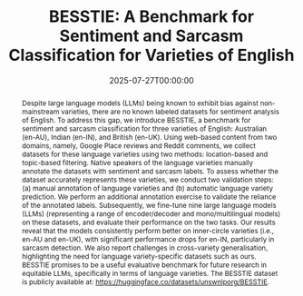 ---
title: "BESSTIE: A Benchmark for Sentiment and Sarcasm Classification for Varieties of English"
date: 2025-07-27T00:00:00
authors: ["Dipankar Srirag", "Aditya Joshi", "Jordan Painter", "Diptesh Kanojia"]
publication_types: ["1"]
abstract: "Despite large language models (LLMs) being known to exhibit bias against non-mainstream varieties, there are no known labeled datasets for sentiment analysis of English. To address this gap, we introduce BESSTIE, a benchmark for sentiment and sarcasm classification for three varieties of English: Australian (en-AU), Indian (en-IN), and British (en-UK). Using web-based content from two domains, namely, Google Place reviews and Reddit comments, we collect datasets for these language varieties using two methods: location-based and topic-based filtering. Native speakers of the language varieties manually annotate the datasets with sentiment and sarcasm labels. To assess whether the dataset accurately represents these varieties, we conduct two validation steps: (a) manual annotation of language varieties and (b) automatic language variety prediction. We perform an additional annotation exercise to validate the reliance of the annotated labels. Subsequently, we fine-tune nine large language models (LLMs) (representing a range of encoder/decoder and mono/multilingual models) on these datasets, and evaluate their performance on the two tasks. Our results reveal that the models consistently perform better on inner-circle varieties (i.e., en-AU and en-UK), with significant performance drops for en-IN, particularly in sarcasm detection. We also report challenges in cross-variety generalisation, highlighting the need for language variety-specific datasets such as ours. BESSTIE promises to be a useful evaluative benchmark for future research in equitable LLMs, specifically in terms of language varieties. The BESSTIE dataset is publicly available at: https://huggingface.co/datasets/unswnlporg/BESSTIE."
featured: false
publication: "*Findings of the Association for Computational Linguistics: ACL 2025*"
url_pdf: "https://aclanthology.org/2025.findings-acl.441.pdf"
url_dataset: "https://huggingface.co/datasets/unswnlporg/BESSTIE"
url_code: "https://github.com/unswnlp/BESSTIE"
url_poster: "files/poster-acl-2025-BESSTIE.pdf"
tags: ["sentiment analysis", "sarcasm detection", "varieties of English", "benchmark", "LLMs"]
---